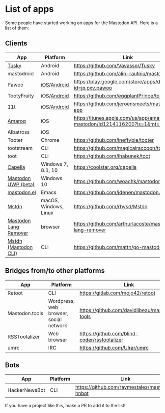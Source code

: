 List of apps
============

Some people have started working on apps for the Mastodon API. Here is a list of them:

## Clients

|App|Platform|Link|Developer(s)|
|---|--------|----|------------|
|[Tusky](https://play.google.com/store/apps/details?id=com.keylesspalace.tusky)|Android|<https://github.com/Vavassor/Tusky>|[@Vavassor@mastodon.social](https://mastodon.social/users/Vavassor)|
|mastodroid|Android|<https://github.com/alin-rautoiu/mastodroid>|[@charlag@mastodon.social](https://mastodon.social/users/charlag)|
|Pawoo|[iOS](https://itunes.apple.com/us/app/pawoo/id1229070679)/[Android](https://play.google.com/store/apps/details?id=jp.pxv.pawoo)|<https://play.google.com/store/apps/details?id=jp.pxv.pawoo>|[@pixiv@pawoo.net](https://pawoo.net/users/pixiv)|
|TootyFruity|iOS/[Android](https://play.google.com/store/apps/details?id=ch.kevinegli.tootyfruity221258)|<https://github.com/eggplantPrince/tootyFruity>|[@eggplant@mastodon.social](https://mastodon.social/users/eggplant)|
|11t|iOS/[Android](https://play.google.com/store/apps/details?id=com.jeroensmeets.mastodon)|<https://github.com/jeroensmeets/mastodon-app>|[@jeroensmeets@mastodon.social](https://mastodon.social/users/jeroensmeets)|
|[Amaroq](https://itunes.apple.com/us/app/amarok-for-mastodon/id1214116200?ls=1&mt=8)|iOS|<https://itunes.apple.com/us/app/amarok-for-mastodon/id1214116200?ls=1&mt=8>|[@eurasierboy@mastodon.social](https://mastodon.social/users/eurasierboy)|
|Albatross|iOS||[@goldie_ice@mastodon.social](https://mastodon.social/users/goldie_ice)|
|Tooter|Chrome|<https://github.com/ineffyble/tooter>|[@effy@mastodon.social](https://mastodon.social/users/effy)|
|tootstream|CLI|<https://github.com/magicalraccoon/tootstream>|[@Raccoon@mastodon.social](https://mastodon.social/users/Raccoon)|
|toot|CLI|<https://github.com/ihabunek/toot>|[@ihabunek@mastodon.social](https://mastodon.social/users/ihabunek)|
| [Capella](https://github.com/coolstar/Capella) | Windows 7, 8.1, 10 | https://coolstar.org/capella | [@coolstar@mastodon.social](https://mastodon.social/users/coolstar)|
|[Mastodon UWP (beta)](https://github.com/woachk/mastodon/releases)|Windows 10|<https://github.com/woachk/mastodon>|[@my123@mastodon.social](https://mastodon.social/users/my123)|
|[mastodon.el](https://github.com/jdenen/mastodon.el)|Emacs|<https://github.com/jdenen/mastodon.el>|[@johnson@mastodon.social](https://mastodon.social/users/johnson)|
| [Mstdn](https://github.com/rhysd/Mstdn) | macOS, Windows, Linux |<https://github.com/rhysd/Mstdn>|[@Linda_pp@mstdn.jp](https://mstdn.jp/@Linda_pp) or [@inudog@mastodon.social](https://mastodon.social/@inudog) |
|[Mastodon Lang Remover](https://github.com/arthurlacoste/mastodon-lang-remover)|browser|<https://github.com/arthurlacoste/mastodon-lang-remover>|[@arthak@mastodon.social](https://mastodon.social/users/arthak)|
|[Mstdn (Mastodon CLI)](https://github.com/mattn/go-mastodon)|CLI|<https://github.com/mattn/go-mastodon>|[@mattn@mstdn.jp](https://mstdn.jp/@mattn)|

## Bridges from/to other platforms

|App|Platform|Link|Developer(s)|
|---|--------|----|------------|
|Retoot|CLI|<https://gitlab.com/mojo42/retoot>|[@Mojo@apoil.org](https://apoil.org/users/mojo)|
|Mastodon.tools|Wordpress, web browser, social network|<https://github.com/davidlibeau/mastodon-tools>|[@David@mastodon.xyz](https://mastodon.xyz/users/David)|
|RSSTootalizer|Web browser|<https://github.com/blind-coder/rsstootalizer>|[@blindcoder@toot.berlin](https://toot.berlin/users/blindcoder)|
|umrc|IRC|<https://github.com/Ulrar/umrc>|[@lemonnierk@ulrar.net](https://mastodon.ulrar.net/users/lemonnierk)|

## Bots

|App|Platform|Link|Developer(s)|
|---|--------|----|------------|
|HackerNewsBot|CLI|<https://github.com/raymestalez/mastodon-hnbot>|[@rayalez@hackertribe.io](https://hackertribe.io/users/rayalez)|


If you have a project like this, make a PR to add it to the list!
